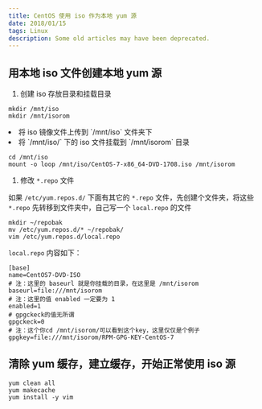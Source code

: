 ```yaml
---
title: CentOS 使用 iso 作为本地 yum 源
date: 2018/01/15
tags: Linux
description: Some old articles may have been deprecated.
---
```


## 用本地 iso 文件创建本地 yum 源

1. 创建 iso 存放目录和挂载目录

``` plain
mkdir /mnt/iso
mkdir /mnt/isorom
```
<li>将 iso 镜像文件上传到 `/mnt/iso` 文件夹下
</li>
<li>将 `/mnt/iso/` 下的 iso 文件挂载到 `/mnt/isorom` 目录
</li>

``` plain
cd /mnt/iso
mount -o loop /mnt/iso/CentOS-7-x86_64-DVD-1708.iso /mnt/isorom
```
1. 修改 `*.repo` 文件

如果 `/etc/yum.repos.d/` 下面有其它的 `*.repo` 文件，先创建个文件夹，将这些 `*.repo` 先转移到文件夹中，自己写一个 `local.repo` 的文件

``` plain
mkdir ~/repobak
mv /etc/yum.repos.d/* ~/repobak/
vim /etc/yum.repos.d/local.repo
```
`local.repo` 内容如下：

``` plain
[base]
name=CentOS7-DVD-ISO
# 注：这里的 baseurl 就是你挂载的目录，在这里是 /mnt/isorom
baseurl=file:///mnt/isorom
# 注：这里的值 enabled 一定要为 1
enabled=1
# gpgckeck的值无所谓
gpgckeck=0
# 注：这个你cd /mnt/isorom/可以看到这个key，这里仅仅是个例子
gpgkey=file:///mnt/isorom/RPM-GPG-KEY-CentOS-7
```
## 清除 yum 缓存，建立缓存，开始正常使用 iso 源

``` plain
yum clean all
yum makecache
yum install -y vim
```
